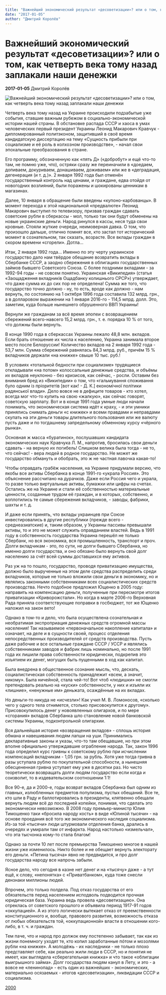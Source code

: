 ```yaml
---
title: "Важнейший экономический результат «десоветизации»? или о том, как четверть века тому назад заплакали наши денежки"
date: "2017-01-05"
author: "Дмитрий Королёв"
---
```


# Важнейший экономический результат «десоветизации»? или о том, как четверть века тому назад заплакали наши денежки

**2017-01-05** Дмитрий Королёв

![Важнейший экономический результат «десоветизации»? или о том, как четверть века тому назад заплакали наши денежки](http://novosti-dny.ru/uploads/posts/2014-05/v-ozhidanii-petra-pervogo-vspomnim-dvuh-leonidov-i-dvuh-viktorov_2.jpeg)

Четверть века тому назад на Украине происходили подзабытые уже события, ставшие важным рубежом в социально-экономической истории нашей страны. В обстановке распада СССР и хаоса в умах человеческих первый президент Украины Леонид Макарович Кравчук - дипломированный политэконом, защитивший в своё время кандидатскую диссертацию на тему «Сущность прибыли при социализме и её роль в колхозном производстве», - начал свои эпохальные преобразования в стране.

Его программу, обозначенную как «пять Д» («добробут» и ещё что-то там, не помню уже, что), остряки сразу же переиначили в «доедаем, допиваем, докуриваем, донашиваем, доживаем» или же в «деградация, дегенерация (и т. д.)». 2 января 1992 года был отменён государственный контроль над ценами, и граждане, едва отойдя от новогодних возлияний, были поражены и шокированы ценникам в магазинах.

Далее, 10 января в обращение были введены «купоно-карбованцы». В момент перехода к этой национальной «предвалюте» Леонид Макарович выступил по телевизору, призвав граждан сдавать советские рубли в сберкассы - мол, только так они будут обменены на новые украинские деньги. Народ ринулся в кассы, неся туда свои кровные. Стояли жуткие очереди, неимоверная давка. О том, что произошло дальше, отлично помнят все, кто застал тот исторический момент в сознательном, так сказать, возрасте. Все вклады граждан в скором времени «сгорели». Дотла...

Итак, 2 января 1992 года... Именно по эту черту украинское государство дало нам твёрдое обещание возвратить вклады в Сбербанке СССР, а заодно сбережения в облигациях государственных займов бывшего Советского Союза. С более поздними вкладами - за 1992-94 годы - не совсем понятно. Украинская «Википедия» (статья «Заощадження вкладників Ощадбанку колишнього СРСР») утверждает, что даже сумма их до сих пор не определена! Сумма же того, что государство точно должно - ну, то есть, вроде как должно - нам вернуть, по состоянию на 1 октября 1996 года составила 132 млрд. грн., а в долларовом выражении на 1 января 2016-го - 114,5 млрд. долл. Это, заметим, куда больше нынешнего обрушенного ВВП Украины!

Вернули же гражданам за всё время эпопеи с возвращением сбережений всего-навсего 15,2 млрд. грн., т. е. порядка 10 % от того, что должны были вернуть.

В конце 1990 года в сберкассах Украины лежало 48,8 млн. вкладов. Если брать отношение их числа к населению, Украина занимала второе место после Белоруссии! Количество вкладов на 2 января 1992 года - 53,7 млн. Сумма сбережений равнялась 84,3 млрд. руб., причём 15 % вкладчиков держали «на книжке» свыше 10 тыс. руб.!

В условиях «тотальной бедности при социализме» трудящиеся откладывали «на потом» колоссальные денежные средства, и объёмы их вкладов неуклонно - без кризисов, как сейчас, - росли. Оставим без внимания бред из «Википедии» о том, что «гальмування споживання було одним із пріоритетів [вот как! - Д. К.] економічної політики радянської влади». Дело вовсе не в дефиците товаров - кто хотел, всегда мог что-то купить на свою «жалкую», как сейчас говорят, советскую зарплату. Вот и в конце 1991 года умные люди начали понимать, что экономическая система идёт к краху, - и эти умники принялись снимать деньги «с книжек» и всеми правдами и неправдами скупать на эти деньги товары длительного пользования или же валюту пусть даже и по тогдашнему запредельному обменному курсу «чёрного рынка».

Основная ж масса «буратинок», послушавших кандидата экономических наук Кравчука Л. М., напротив, бросилась свои деньги сдавать - на верную их погибель! Слишком велика была тогда - не то, что сейчас! - вера людей в родное государство. Не может же государство обмануть и обобрать, это ж не частная лавочка какая-то!

Чтобы оправдать грабёж населения, на Украине придумали версию, что якобы все активы Сбербанка в конце 1991-го «украла Россия». Это объяснение рассчитано на дурачков. Даже если Россия чего и украла, то разве только виртуальные активы, бумажки или цифры на счетах. Остались же на Украине и стали её собственностью материальные ценности, созданные трудом её граждан, и в которых, собственно, и воплотились те самые сбережения вкладчиков, - заводы, фабрики, шахты и т. д.

И даже если принять, что вклады украинцев при Союзе инвестировались в другие республики (прежде всего - среднеазиатские) и, таким образом, у Украины пассивы превышали активы, то и это не может служить оправданием властей. Ведь в 1991 году в собственность государства Украина перешёл не только Сбербанк, но вся экономика, вся промышленность, транспорт и проч. Долги вкладчикам - это, по сути, не долги бывшего Сбербанка, но именно долги государства, и оно обязано было вернуть свой долг населению за счёт всей суммы доставшихся ему активов.

Раз уж на то пошло, государство, проводя приватизацию имущества, должно было вырученные на этом деле средства распределить среди вкладчиков, которые не только вложили свои деньги в экономику, но и являлись законными собственниками всех социалистических средств производства. Нечто подобное предложил Ющенко в 2005 году: направить на компенсацию деньги, полученные при пересмотре итогов приватизации «Криворожстали». Но когда в марте 2006-го Верховная Рада приняла соответствующие поправки в госбюджет, тот же Ющенко наложил на закон вето!

Однако в том-то и дело, что была осуществлена сознательная и необратимая экспроприация денежных средств огромной массы населения! Так называемое «первоначальное накопление капитала» и означает, на деле и в сущности своей, процесс отделения непосредственных производителей от средств производства. Пусть даже рабочие и все остальные граждане СССР / УССР и являлись собственниками заводов и фабрик лишь номинально, но после 1991 года их лишили права собственности юридически, подкрепив это изъятием их денег, могущих быть пущенными в ход как капитал.

Была внедрена в общественное сознание мысль, что, дескать, социалистическая собственность принадлежит «всем, а значит, никому». Была ничейной, стала чей-то! Вот чтоб «людишки» не смогли претендовать реально на «куски» собственности, у них и изъяли их «лишние», «ненужные им» деньжата, осаждённые на их вкладах.

Но деньги-то никуда не «исчезли»! Как учил М. В. Ломоносов, «сколько чего у одного тела отнимется, столько присовокупится к другому». Присовокупилось денег у новоявленных олигархов, и по мере «сгорания» вкладов Сбербанка шло становление новой банковской системы Украины, подконтрольной олигархии.

Вся дальнейшая история «возвращения вкладов» - сплошь история обмана и навешивания людям лапши на уши. Принимались декларативные законы и указы, что-то там обещавшие, но при этом вполне официально утверждавшие ограбление народа. Так, закон 1996 года определил курс гривны к советскому рублю при исчислении компенсаций вкладчикам - 1,05 грн. за рубль. Хотя уже тогда гривна в разы уступала рублю по покупательной способности, а нынешняя обесцененная гривна уступает ему уже в десятки раз. Но чисто теоретически возвращать долги людям государство если когда и соизволит, то в издевательском соотношении 1:1!

Все 90-е, да и 2000-е, годы возврат вкладов Сбербанка был одним из главных, излюбленных предметов популизма, пустых обещаний. Все те, кто шли в Раду и баллотировались в президенты, клятвенно обещали вернуть людям всё до последней копейки, понимая, что сделать это экономически невозможно. В 2008 году премьер-министр Юлия Тимошенко таки «бросила народу кость» в виде «Юлиной тысячи» - на основе проедания всё того же экономического наследия социализма. Из-за той «тысячи» люди штурмовали отделения банка, дрались в очередях и умирали там от инфаркта. Народ настолько «измельчал», что эта тысчонка кому-то стала благом!

Однако за почти 10 лет после премьерства Тимошенко многое в нашей жизни уже изменилось. Никто более и не обещает вернуть электорату его деньги. «Петина тысяча» явно не предвидится, и про долг государства народу все напрочь забыли.

Ясное дело, что сегодня в казне нет денег и на «тысячу» даже - а тут ещё, к слову, «непонятка» с «Приватбанком», куда тоже снесли дензнаки миллионы людей.

Впрочем, это только полдела. Под отказ государства от его обязательств перед населением исподволь подводится прочная юридическая база. Украина ведь провела «десоветизацию». Она отреклась от советского прошлого и объявила период 1917-91 годов «оккупацией». А из этого логически вытекает отказ от преемственности конституционного и, вообще, правового развития, возможность отказа от любых обязательств той, «оккупационной» власти в отношении кого-либо, в т. ч. и граждан.

Тем паче, что и народ про должок ему постепенно забывает, так как из жизни понемногу уходят те, кто копил заработанные пóтом и мозолями рубли «на книжке». А молодёжь - их наследники - не только плохо представляет себе, как реально жили люди в СССР, но и понятия не имеет, как выглядела «сберегательная книжка» и что такое «облигации выигрышного займа». Долг государства людям канул в Лету, и это - а вовсе не «ленинопад» - есть один из важнейших - экономических, материально осязаемых - итогов «десоветизации», ликвидации СССР и социализма.

[2000](http://www.2000.ua/blogi/avtorskie-kolonki_blogi/vazhneishii-ekonomicheskii-rezultat-desovetizacii.htm)